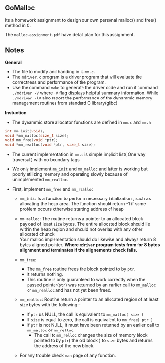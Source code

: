 GoMalloc
-----------

Its a homework assignment to design our own personal
malloc() and free() method in C.

The `malloc-assignment.pdf` have detail plan
for this assignment.

Notes
-------
__General__
* The file to modify and handing in is `mm.c`.
* The `mdriver.c` program is a driver program that will
evaluate the correctness and performance of the program.
* Use the command `make` to generate the driver code and run
it command `./mdriver -V` where `-V` flag displays helpful
summary information. While `./mdriver -lV` also report the performance
of the dynammic memory management routines from standard C library(glibc)

__Instuction__
* The dynammic store allocator functions are defined in `mm.c` and `mm.h`

```c
int mm_init(void);
void *mm_malloc(size_t size);
void mm_free(void *ptr);
void *mm_realloc(void *ptr, size_t size);
```

* The current implementation in `mm.c` is simple
implicit list( One way traversal ) with no boundary tags
* We only implement `mm_init` and `mm_malloc` and latter
is working but poorly utilizing memory and operating slowly
because of unimplemented `mm_realloc`.

* First, implement `mm_free` and `mm_realloc`
    * `mm_init`: Is a function to perform necessary intialization
    , such as allocating the heap area. The function should return -1
    if some problem occurs otherwise starting address of heap

    * `mm_malloc`: The routine returns a pointer to an allocated block payload of least `size` bytes. The entire allocated block should lie within the heap region and should not overlap with any other allocated chunck.
    <br /> Your malloc implementation should do likewise and always return 8 bytes aligned pointer. __Where `mdriver` program tests from for 8 bytes alignment and terminates if the alignements check fails.__
    * `mm_free`: 
        * The `mm_free` routine frees the block pointed to by `ptr`.
        * It returns nothing. 
        * This routine is only guaranteed to work correctly when the passed pointer(`ptr`) was returned by an earlier call to `mm_malloc` or `mm_realloc` and has not yet been freed.
    * `mm_realloc`: Routine return a pointer to an allocated region of at least size bytes with the following:-
        * If `ptr` us NULL, the call is equivalent to `mm_malloc( size )`
        * If `size` is equal to zero, the call is equivalent to `mm_free( ptr )`
        * If `ptr` is not NULL, it must have been returned by an earlier call to `mm_malloc` or `mm_relloc`.
            * The call to `mm_relloc` changes the size of memory block pointed to by `ptr`( the old block ) to `size` bytes and returns the address of the new block.
    * For any trouble check `man` page of any function.

    